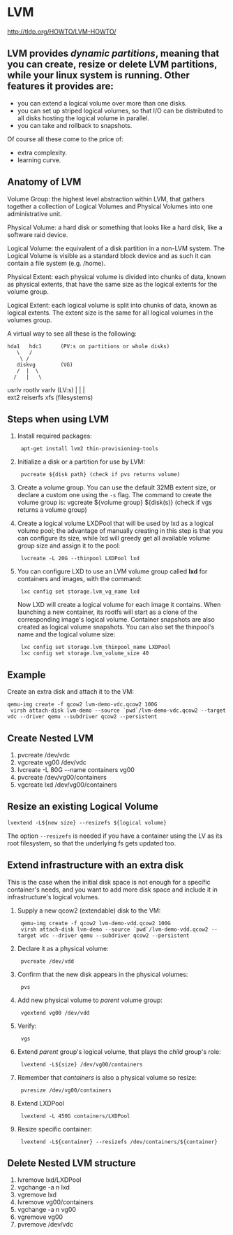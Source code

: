 # LVM

http://tldp.org/HOWTO/LVM-HOWTO/

## LVM provides *dynamic partitions*, meaning that you can create, resize or delete LVM partitions, while your linux system is running. Other features it provides are:

* you can extend a logical volume over more than one disks.
* you can set up striped logical volumes, so that I/O can be distributed to all disks hosting the logical volume in parallel.
* you can take and rollback to snapshots.

Of course all these come to the price of:

* extra complexity.
* learning curve.

## Anatomy of LVM

Volume Group: the highest level abstraction within LVM, that gathers together a collection of Logical Volumes and Physical Volumes into one administrative unit.

Physical Volume: a hard disk or something that looks like a hard disk, like a software raid device.

Logical Volume: the equivalent of a disk partition in a non-LVM system. The Logical Volume is visible as a standard block device and as such it can contain a file system (e.g. /home).

Physical Extent: each physical volume is divided into chunks of data, known as physical extents, that have the same size as the logical extents for the volume group.

Logical Extent: each logical volume is split into chunks of data, known as logical extents. The extent size is the same for all logical volumes in the volumes group.

A virtual way to see all these is the following:

    hda1   hdc1      (PV:s on partitions or whole disks)                        
       \   /                                                                    
        \ /                                                                     
       diskvg        (VG)                                                       
       /  |  \                                                                  
      /   |   \                                                                 
  usrlv rootlv varlv (LV:s)
    |      |     |                                                              
 ext2  reiserfs  xfs (filesystems)                                        

## Steps when using LVM

1. Install required packages:

        apt-get install lvm2 thin-provisioning-tools
1. Initialize a disk or a partition for use by LVM:

        pvcreate ${disk path} (check if pvs returns volume)
1. Create a volume group. You can use the default 32MB extent size, or declare a custom one using the `-s` flag. The command to create the volume group is:
        vgcreate ${volume group} ${disk(s)} (check if vgs returns a volume group)
1. Create a logical volume LXDPool that will be used by lxd as a logical volume pool; the advantage of manually creating in this step is that you can configure its size, while lxd will greedy get all available volume group size and assign it to the pool:

        lvcreate -L 20G --thinpool LXDPool lxd
1. You can configure LXD to use an LVM volume group called **lxd** for containers and images, with the command:

        lxc config set storage.lvm_vg_name lxd
    Now LXD will create a logical volume for each image it contains. When launching a new container, its rootfs will start as a clone of the corresponding image's logical volume. Container snapshots are also created as logical volume snapshots. You can also set the thinpool's name and the logical volume size:

        lxc config set storage.lvm_thinpool_name LXDPool
        lxc config set storage.lvm_volume_size 40




## Example

Create an extra disk and attach it to the VM:

    qemu-img create -f qcow2 lvm-demo-vdc.qcow2 100G
     virsh attach-disk lvm-demo --source `pwd`/lvm-demo-vdc.qcow2 --target vdc --driver qemu --subdriver qcow2 --persistent


## Create Nested LVM

1. pvcreate /dev/vdc
1. vgcreate vg00 /dev/vdc
1. lvcreate -L 80G --name containers vg00
1. pvcreate /dev/vg00/containers
1. vgcreate lxd /dev/vg00/containers

## Resize an existing Logical Volume

    lvextend -L${new size} --resizefs ${logical volume}

The option `--resizefs` is needed if you have a container using the LV as its root filesystem, so that the underlying fs gets updated too.

## Extend infrastructure with an extra disk

This is the case when the initial disk space is not enough for a specific container's needs, and you want to add more disk space and include it in infrastructure's logical volumes.

1. Supply a new qcow2 (extendable) disk to the VM:

        qemu-img create -f qcow2 lvm-demo-vdd.qcow2 100G
        virsh attach-disk lvm-demo --source `pwd`/lvm-demo-vdd.qcow2 --target vdc --driver qemu --subdriver qcow2 --persistent
1. Declare it as a physical volume:

        pvcreate /dev/vdd
1. Confirm that the new disk appears in the physical volumes:

        pvs
1. Add new physical volume to *parent* volume group:

        vgextend vg00 /dev/vdd
1. Verify:

        vgs
1. Extend *parent* group's logical volume, that plays the *child* group's role:

        lvextend -L${size} /dev/vg00/containers
1. Remember that *containers* is also a physical volume so resize:

        pvresize /dev/vg00/containers
1. Extend LXDPool

        lvextend -L 450G containers/LXDPool
1. Resize specific container:

        lvextend -L${container} --resizefs /dev/containers/${container}
        

## Delete Nested LVM structure

1. lvremove lxd/LXDPool
1. vgchange -a n lxd
1. vgremove lxd
1. lvremove vg00/containers
1. vgchange -a n vg00
1. vgremove vg00
1. pvremove /dev/vdc
         
